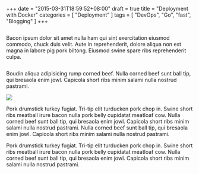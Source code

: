 +++
date = "2015-03-31T18:59:52+08:00"
draft = true
title = "Deployment with Docker"
categories = [ "Deployment" ]
tags = [ "DevOps", "Go", "fast", "Blogging" ]
+++

<div class="row">
    <div class="large-12 columns">
    <p>Bacon ipsum dolor sit amet nulla ham qui sint exercitation eiusmod commodo, chuck duis velit. Aute in reprehenderit, dolore aliqua non est magna in labore pig pork biltong. Eiusmod swine spare ribs reprehenderit culpa.</p>
    </div>
</div>
<!--more-->

<div class="row">
    <div class="large-6 columns">
        <p>Boudin aliqua adipisicing rump corned beef. Nulla corned beef sunt ball tip, qui bresaola enim jowl. Capicola short ribs minim salami nulla nostrud pastrami.</p>
    </div>
    <div class="large-6 columns">
        <img src="http://placehold.it/400x240&text=[img]"/>
    </div>
</div>

<p>Pork drumstick turkey fugiat. Tri-tip elit turducken pork chop in. Swine short ribs meatball irure bacon nulla pork belly cupidatat meatloaf cow. Nulla corned beef sunt ball tip, qui bresaola enim jowl. Capicola short ribs minim salami nulla nostrud pastrami. Nulla corned beef sunt ball tip, qui bresaola enim jowl. Capicola short ribs minim salami nulla nostrud pastrami.</p>

<p>Pork drumstick turkey fugiat. Tri-tip elit turducken pork chop in. Swine short ribs meatball irure bacon nulla pork belly cupidatat meatloaf cow. Nulla corned beef sunt ball tip, qui bresaola enim jowl. Capicola short ribs minim salami nulla nostrud pastrami.</p>
